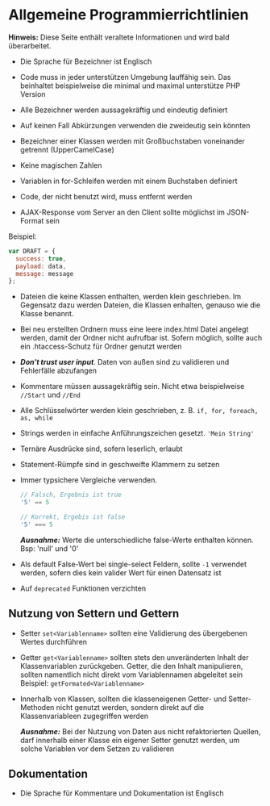 # Allgemeine Programmierrichtlinien

**Hinweis:** Diese Seite enthält veraltete Informationen und wird bald überarbeitet.


- Die Sprache für Bezeichner ist Englisch

- Code muss in jeder unterstützen Umgebung lauffähig sein. Das beinhaltet beispielweise
  die minimal und maximal unterstütze PHP Version
  
- Alle Bezeichner werden aussagekräftig und eindeutig definiert

- Auf keinen Fall Abkürzungen verwenden die zweideutig sein könnten

- Bezeichner einer Klassen werden mit Großbuchstaben voneinander getrennt (UpperCamelCase)

- Keine magischen Zahlen

- Variablen in for-Schleifen werden mit einem Buchstaben definiert

- Code, der nicht benutzt wird, muss entfernt werden

- AJAX-Response vom Server an den Client sollte möglichst im JSON-Format sein

Beispiel:

```javascript
var DRAFT = {
  success: true,
  payload: data,
  message: message
};
```

- Dateien die keine Klassen enthalten, werden klein geschrieben. Im Gegensatz dazu
  werden Dateien, die Klassen enhalten, genauso wie die Klasse benannt.

- Bei neu erstellten Ordnern muss eine leere index.html Datei angelegt werden, damit der Ordner
  nicht aufrufbar ist. Sofern möglich, sollte auch ein .htaccess-Schutz für Ordner genutzt werden

- **_Don't trust user input_**. Daten von außen sind zu validieren und Fehlerfälle abzufangen

- Kommentare müssen aussagekräftig sein. Nicht etwa beispielweise `//Start` und `//End`

- Alle Schlüsselwörter werden klein geschrieben, z. B. `if, for, foreach, as, while`

- Strings werden in einfache Anführungszeichen gesetzt. `'Mein String'`

- Ternäre Ausdrücke sind, sofern leserlich, erlaubt

- Statement-Rümpfe sind in geschweifte Klammern zu setzen

- Immer typsichere Vergleiche verwenden.
	```php
	// Falsch, Ergebnis ist true
	'5' == 5

	// Korrekt, Ergebis ist false
	'5' === 5
	```
  **_Ausnahme:_** Werte die unterschiedliche false-Werte enthalten können. Bsp: 'null' und '0'

- Als default False-Wert bei single-select Feldern, sollte `-1` verwendet werden, sofern dies kein
  valider Wert für einen Datensatz ist

- Auf `deprecated` Funktionen verzichten


## Nutzung von Settern und Gettern
- Setter `set<Variablenname>` sollten eine Validierung des übergebenen Wertes durchführen

- Getter `get<Variablenname>` sollten stets den unveränderten Inhalt der Klassenvariablen zurückgeben.
  Getter, die den Inhalt manipulieren, sollten namentlich nicht direkt vom Variablennamen abgeleitet sein
  Beispiel: `getFormated<Variablenname>`

- Innerhalb von Klassen, sollten die klasseneigenen Getter- und Setter-Methoden nicht genutzt werden, sondern
  direkt auf die Klassenvariableen zugegriffen werden

  **_Ausnahme:_** Bei der Nutzung von Daten aus nicht refaktorierten Quellen, darf innerhalb einer Klasse
  ein eigener Setter genutzt werden, um solche Variablen vor dem Setzen zu validieren


## Dokumentation
- Die Sprache für Kommentare und Dokumentation ist Englisch
